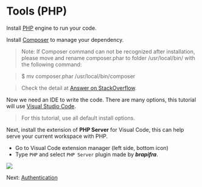 # Tools (PHP)

Install [PHP](http://php.net/downloads.php) engine to run your code. 

Install [Composer](https://getcomposer.org/download/) to manage your dependency. 

>Note: If Composer command can not be recognized after installation, please move and rename composer.phar to folder /usr/local/bin/ with the following command: 

>$ mv composer.phar /usr/local/bin/composer 

> Check the detail at [Answer on StackOverflow](https://stackoverflow.com/questions/25018894/osx-bash-composer-command-not-found).
  
Now we need an IDE to write the code. There are many options, this tutorial will use [Visual Studio Code](https://code.visualstudio.com/).

> For this tutorial, use all default install options.

Next, install the extension of **PHP Server** for Visual Code, this can help serve your current workspace with PHP.

- Go to Visual Code extension manager (left side, bottom icon)
- Type `PHP` and select `PHP Server` plugin made by ***brapifra***.

![](_media/php/vs_code_extension.gif) 

Next: [Authentication](oauth/)